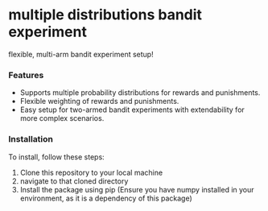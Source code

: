 # multiple distributions bandit experiment
 flexible, multi-arm bandit experiment setup!

### Features
- Supports multiple probability distributions for rewards and punishments.
- Flexible weighting of rewards and punishments.
- Easy setup for two-armed bandit experiments with extendability for more complex scenarios.
### Installation
To install, follow these steps:
1. Clone this repository to your local machine
2. navigate to that cloned directory
3. Install the package using pip (Ensure you have numpy installed in your environment, as it is a dependency of this package)


